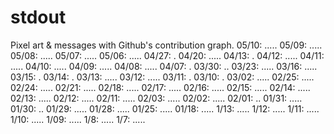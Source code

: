# stdout
Pixel art &amp; messages with Github's contribution graph.
05/10: .....
05/09: .....
05/08: .....
05/07: .....
05/06: .....
04/27: .
04/20: .....
04/13: .
04/12: .....
04/11: .....
04/10: .....
04/09: .....
04/08: .....
04/07: .
03/30: ..
03/23: .....
03/16: .....
03/15: .
03/14: .
03/13: .....
03/12: .....
03/11: .
03/10: .
03/02: .....
02/25: .....
02/24: .....
02/21: .....
02/18: .....
02/17: .....
02/16: .....
02/15: .....
02/14: .....
02/13: .....
02/12: .....
02/11: .....
02/03: .....
02/02: .....
02/01: ..
01/31: .....
01/30: ..
01/29: .....
01/28: .....
01/25: .....
01/18: .....
1/13: .....
1/12: .....
1/11: .....
1/10: .....
1/09: .....
1/8: .....
1/7: .....

